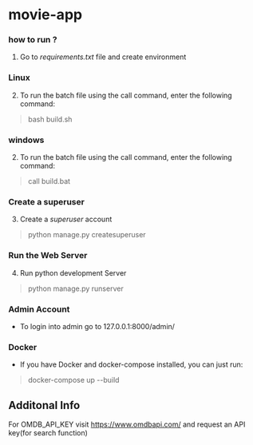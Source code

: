 # movie-app
### how to run ?
1. Go to _requirements.txt_ file and create environment

### Linux
2. To run the batch file using the call command, enter the following command:
> bash build.sh

### windows
2. To run the batch file using the call command, enter the following command:
> call build.bat

### Create a superuser
3. Create a _superuser_ account 
> python manage.py createsuperuser

### Run the Web Server
4. Run python development Server
> python manage.py runserver

### Admin Account
- To login into admin go to 127.0.0.1:8000/admin/

### Docker
- If you have Docker and docker-compose installed, you can just run:
> docker-compose up --build

## Additonal Info
For OMDB_API_KEY visit https://www.omdbapi.com/ and request an API key(for search function)

